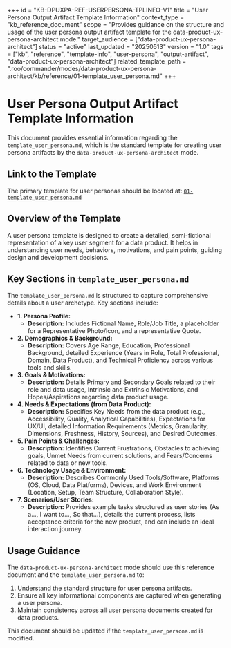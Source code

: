 +++
id = "KB-DPUXPA-REF-USERPERSONA-TPLINFO-V1"
title = "User Persona Output Artifact Template Information"
context_type = "kb_reference_document"
scope = "Provides guidance on the structure and usage of the user persona output artifact template for the data-product-ux-persona-architect mode."
target_audience = ["data-product-ux-persona-architect"]
status = "active"
last_updated = "20250513"
version = "1.0"
tags = ["kb", "reference", "template-info", "user-persona", "output-artifact", "data-product-ux-persona-architect"]
related_template_path = ".roo/commander/modes/data-product-ux-persona-architect/kb/reference/01-template_user_persona.md"
+++

# User Persona Output Artifact Template Information

This document provides essential information regarding the `template_user_persona.md`, which is the standard template for creating user persona artifacts by the `data-product-ux-persona-architect` mode.


## Link to the Template

The primary template for user personas should be located at:
[`01-template_user_persona.md`](01-template_user_persona.md)

## Overview of the Template

A user persona template is designed to create a detailed, semi-fictional representation of a key user segment for a data product. It helps in understanding user needs, behaviors, motivations, and pain points, guiding design and development decisions.

## Key Sections in `template_user_persona.md`

The `template_user_persona.md` is structured to capture comprehensive details about a user archetype. Key sections include:

*   **1. Persona Profile:**
    *   **Description:** Includes Fictional Name, Role/Job Title, a placeholder for a Representative Photo/Icon, and a representative Quote.
*   **2. Demographics & Background:**
    *   **Description:** Covers Age Range, Education, Professional Background, detailed Experience (Years in Role, Total Professional, Domain, Data Product), and Technical Proficiency across various tools and skills.
*   **3. Goals & Motivations:**
    *   **Description:** Details Primary and Secondary Goals related to their role and data usage, Intrinsic and Extrinsic Motivations, and Hopes/Aspirations regarding data product usage.
*   **4. Needs & Expectations (from Data Product):**
    *   **Description:** Specifies Key Needs from the data product (e.g., Accessibility, Quality, Analytical Capabilities), Expectations for UX/UI, detailed Information Requirements (Metrics, Granularity, Dimensions, Freshness, History, Sources), and Desired Outcomes.
*   **5. Pain Points & Challenges:**
    *   **Description:** Identifies Current Frustrations, Obstacles to achieving goals, Unmet Needs from current solutions, and Fears/Concerns related to data or new tools.
*   **6. Technology Usage & Environment:**
    *   **Description:** Describes Commonly Used Tools/Software, Platforms (OS, Cloud, Data Platforms), Devices, and Work Environment (Location, Setup, Team Structure, Collaboration Style).
*   **7. Scenarios/User Stories:**
    *   **Description:** Provides example tasks structured as user stories (As a..., I want to..., So that...), details the current process, lists acceptance criteria for the new product, and can include an ideal interaction journey.

## Usage Guidance

The `data-product-ux-persona-architect` mode should use this reference document and the `template_user_persona.md` to:
1.  Understand the standard structure for user persona artifacts.
2.  Ensure all key informational components are captured when generating a user persona.
3.  Maintain consistency across all user persona documents created for data products.

This document should be updated if the `template_user_persona.md` is modified.